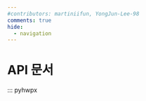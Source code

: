 ```yaml
---
#contributors: martiniifun, YongJun-Lee-98
comments: true
hide:
  - navigation
---
```


# API 문서

::: pyhwpx
